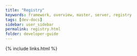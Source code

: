 ```yaml
---
title: "Registry"
keywords: framework, overview, master, server, registry
tags: [dev-docs]
sidebar: user_sidebar
permalink: registry.html
folder: developer-guide
---
```


{% include links.html %}
